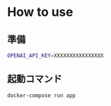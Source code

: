 # How to use
## 準備
```bash
OPENAI_API_KEY=XXXXXXXXXXXXXXXX
```

## 起動コマンド
```bash
docker-compose run app
```